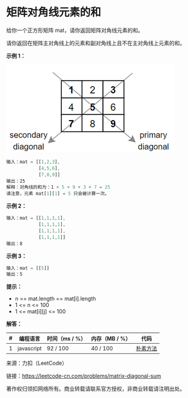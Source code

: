 # 矩阵对角线元素的和

给你一个正方形矩阵 mat，请你返回矩阵对角线元素的和。

请你返回在矩阵主对角线上的元素和副对角线上且不在主对角线上元素的和。

**示例 1：**

![示例1](./eg1.png)

``` javascript
输入：mat = [[1,2,3],
            [4,5,6],
            [7,8,9]]
输出：25
解释：对角线的和为：1 + 5 + 9 + 3 + 7 = 25
请注意，元素 mat[1][1] = 5 只会被计算一次。
```

**示例 2：**

``` javascript
输入：mat = [[1,1,1,1],
            [1,1,1,1],
            [1,1,1,1],
            [1,1,1,1]]
输出：8
```

**示例 3：**

``` javascript
输入：mat = [[5]]
输出：5
```

**提示：**

- n == mat.length == mat[i].length
- 1 <= n <= 100
- 1 <= mat[i][j] <= 100

**解答：**

**#**|**编程语言**|**时间（ms / %）**|**内存（MB / %）**|**代码**
--|--|--|--|--
1|javascript|92 / 100|40 / 100|[朴素方法](./javascript/ac_v1.js)

来源：力扣（LeetCode）

链接：https://leetcode-cn.com/problems/matrix-diagonal-sum

著作权归领扣网络所有。商业转载请联系官方授权，非商业转载请注明出处。
